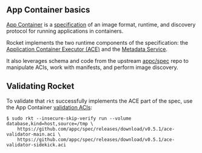 ## App Container basics

[App Container][appc-repo] is a [specification][appc-spec] of an image format, runtime, and discovery protocol for running applications in containers.

Rocket implements the two runtime components of the specification: the [Application Container Executor (ACE)][appc-ace] and the [Metadata Service][appc-meta].

It also leverages schema and code from the upstream [appc/spec][appc-spec] repo to manipulate ACIs, work with manifests, and perform image discovery.

## Validating Rocket

To validate that `rkt` successfully implements the ACE part of the spec, use the App Container [validation ACIs][appc-readme]:

```
$ sudo rkt --insecure-skip-verify run --volume database,kind=host,source=/tmp \
	https://github.com/appc/spec/releases/download/v0.5.1/ace-validator-main.aci \
	https://github.com/appc/spec/releases/download/v0.5.1/ace-validator-sidekick.aci
```

[appc-repo]: https://github.com/appc/spec/
[appc-spec]: https://github.com/appc/spec/blob/master/SPEC.md
[appc-readme]: https://github.com/appc/spec/blob/master/README.md
[appc-ace]: https://github.com/appc/spec/blob/master/SPEC.md#app-container-executor
[appc-meta]: https://github.com/appc/spec/blob/master/SPEC.md#app-container-metadata-service

